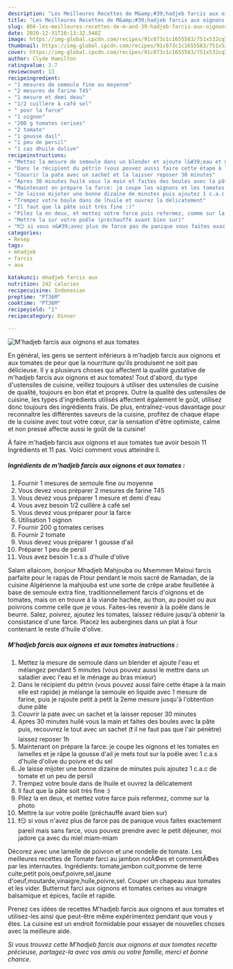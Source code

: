 ```yaml
---
description: "Les Meilleures Recettes de M&amp;#39;hadjeb farcis aux oignons et aux tomates"
title: "Les Meilleures Recettes de M&amp;#39;hadjeb farcis aux oignons et aux tomates"
slug: 866-les-meilleures-recettes-de-m-and-39-hadjeb-farcis-aux-oignons-et-aux-tomates
date: 2020-12-31T10:13:32.540Z
image: https://img-global.cpcdn.com/recipes/91c073c1c1655583/751x532cq70/mhadjeb-farcis-aux-oignons-et-aux-tomates-photo-principale-de-la-recette.jpg
thumbnail: https://img-global.cpcdn.com/recipes/91c073c1c1655583/751x532cq70/mhadjeb-farcis-aux-oignons-et-aux-tomates-photo-principale-de-la-recette.jpg
cover: https://img-global.cpcdn.com/recipes/91c073c1c1655583/751x532cq70/mhadjeb-farcis-aux-oignons-et-aux-tomates-photo-principale-de-la-recette.jpg
author: Clyde Hamilton
ratingvalue: 3.7
reviewcount: 13
recipeingredient:
- "1 mesures de semoule fine ou moyenne"
- "2 mesures de farine T45"
- "1 mesure et demi deau"
- "1/2 cuillère à café sel"
- " pour la farce"
- "1 oignon"
- "200 g tomates cerises"
- "2 tomate"
- "1 gousse dail"
- "1 peu de persil"
- "1 cas dhuile dolive"
recipeinstructions:
- "Mettez la mesure de semoule dans un blender et ajoute l&#39;eau et mélangez pendant 5 minutes (vous pouvez aussi le mettre dans un saladier avec l&#39;eau et le ménage au bras mixeur)"
- "Dans le récipient du pétrin (vous pouvez aussi faire cette étape à la main elle est rapide) je mélange la semoule en liquide avec 1 mesure de farine, puis je rajoute petit à petit la 2eme mesure jusqu&#39;à l&#39;obtention dune pâte"
- "Couvrir la pate avec un sachet et la laisser reposer 30 minutes"
- "Apres 30 minutes huilé vous la main et faites des boules avec la pâte puis, recouvrez le tout avec un sachet (❗ il ne faut pas que l&#39;air pénètre) laissez reposer 1h"
- "Maintenant on prépare la farce: je coupe les oignons et les tomates en lamelles et je râpe la gousse d&#39;ail je mets tout sur la poêle avec 1 c.a.s d&#39;huile d&#39;olive du poivre et du sel"
- "Je laisse mijoter une bonne dizaine de minutes puis ajoutez 1 c.a.c de tomate et un peu de persil"
- "Trempez votre boule dans de lhuile et ouvrez la délicatement"
- "Il faut que la pâte soit très fine :)"
- "Pilez la en deux, et mettez votre farce puis refermez, comme sur la photo"
- "Mettre la sur votre poêle (préchauffé avant bien sur)"
- "❗😏 si vous n&#39;avez plus de farce pas de panique vous faites exactement pareil mais sans farce, vous pouvez prendre avec le petit déjeuner, moi jadore ça avec du miel miam-miam"
categories:
- Resep
tags:
- mhadjeb
- farcis
- aux

katakunci: mhadjeb farcis aux 
nutrition: 242 calories
recipecuisine: Indonesian
preptime: "PT36M"
cooktime: "PT36M"
recipeyield: "1"
recipecategory: Dinner

---
```



![M&#39;hadjeb farcis aux oignons et aux tomates](https://img-global.cpcdn.com/recipes/91c073c1c1655583/751x532cq70/mhadjeb-farcis-aux-oignons-et-aux-tomates-photo-principale-de-la-recette.jpg)

En général, les gens se sentent inférieurs à m&#39;hadjeb farcis aux oignons et aux tomates de peur que la nourriture qu'ils produisent ne soit pas délicieuse. Il y a plusieurs choses qui affectent la qualité gustative de m&#39;hadjeb farcis aux oignons et aux tomates! Tout d'abord, du type d'ustensiles de cuisine, veillez toujours à utiliser des ustensiles de cuisine de qualité, toujours en bon état et propres. Outre la qualité des ustensiles de cuisine, les types d'ingrédients utilisés affectent également le goût, utilisez donc toujours des ingrédients frais. De plus, entraînez-vous davantage pour reconnaître les différentes saveurs de la cuisine, profitez de chaque étape de la cuisine avec tout votre cœur, car la sensation d'être optimiste, calme et non pressé affecte aussi le goût de la cuisine!

<!--inarticleads1-->

À faire m&#39;hadjeb farcis aux oignons et aux tomates tue avoir besoin 11 Ingrédients et 11 pas. Voici comment vous atteindre il.

##### Ingrédients de m&#39;hadjeb farcis aux oignons et aux tomates :

1. Fournir 1 mesures de semoule fine ou moyenne
1. Vous devez vous préparer 2 mesures de farine T45
1. Vous devez vous préparer 1 mesure et demi d&#39;eau
1. Vous avez besoin 1/2 cuillère à café sel
1. Vous devez vous préparer  pour la farce
1. Utilisation 1 oignon
1. Fournir 200 g tomates cerises
1. Fournir 2 tomate
1. Vous devez vous préparer 1 gousse d&#39;ail
1. Préparer 1 peu de persil
1. Vous avez besoin 1 c.a.s d&#39;huile d&#39;olive


Salam allaicom, bonjour Mhadjeb Mahjouba ou Msemmen Maloui farcis parfaite pour le rapas de Ftour pendant le mois sacré de Ramadan, de la cuisine Algérienne la mahjouba est une sorte de crêpe arabe feuilletée à base de semoule extra fine, traditionnellement farcis d&#39;oignons et de tomates, mais on en trouve à la viande hachée, au thon, au poulet ou aux poivrons comme celle que je vous. Faites-les revenir à la poêle dans le beurre. Salez, poivrez, ajoutez les tomates, laissez réduire jusqu&#39;à obtenir la consistance d&#39;une farce. Placez les aubergines dans un plat à four contenant le reste d&#39;huile d&#39;olive. 

<!--inarticleads2-->

##### M&#39;hadjeb farcis aux oignons et aux tomates instructions :

1. Mettez la mesure de semoule dans un blender et ajoute l&#39;eau et mélangez pendant 5 minutes (vous pouvez aussi le mettre dans un saladier avec l&#39;eau et le ménage au bras mixeur)
1. Dans le récipient du pétrin (vous pouvez aussi faire cette étape à la main elle est rapide) je mélange la semoule en liquide avec 1 mesure de farine, puis je rajoute petit à petit la 2eme mesure jusqu&#39;à l&#39;obtention dune pâte
1. Couvrir la pate avec un sachet et la laisser reposer 30 minutes
1. Apres 30 minutes huilé vous la main et faites des boules avec la pâte puis, recouvrez le tout avec un sachet (❗ il ne faut pas que l&#39;air pénètre) laissez reposer 1h
1. Maintenant on prépare la farce: je coupe les oignons et les tomates en lamelles et je râpe la gousse d&#39;ail je mets tout sur la poêle avec 1 c.a.s d&#39;huile d&#39;olive du poivre et du sel
1. Je laisse mijoter une bonne dizaine de minutes puis ajoutez 1 c.a.c de tomate et un peu de persil
1. Trempez votre boule dans de lhuile et ouvrez la délicatement
1. Il faut que la pâte soit très fine :)
1. Pilez la en deux, et mettez votre farce puis refermez, comme sur la photo
1. Mettre la sur votre poêle (préchauffé avant bien sur)
1. ❗😏 si vous n&#39;avez plus de farce pas de panique vous faites exactement pareil mais sans farce, vous pouvez prendre avec le petit déjeuner, moi jadore ça avec du miel miam-miam


Décorez avec une lamelle de poivron et une rondelle de tomate. Les meilleures recettes de Tomate farci au jambon notÃ©es et commentÃ©es par les internautes. Ingrédients: tomate,jambon cuit,pomme de terre cuite,petit pois,oeuf,poivre,sel,jaune d&#39;oeuf,moutarde,vinaigre,huile,poivre,sel. Couper un chapeau aux tomates et les vider. Butternut farci aux oignons et tomates cerises au vinaigre balsamique et épices, facile et rapide. 

<!--inarticleads1-->

<p>
Prenez ces idées de recettes M&#39;hadjeb farcis aux oignons et aux tomates et utilisez-les ainsi que peut-être même expérimentez pendant que vous y êtes. La cuisine est un endroit formidable pour essayer de nouvelles choses avec la meilleure aide.
</p>

<p>
<i>Si vous trouvez cette M&#39;hadjeb farcis aux oignons et aux tomates recette précieuse, partagez-la avec vos amis ou votre famille, merci et bonne chance.</i>
</p>
